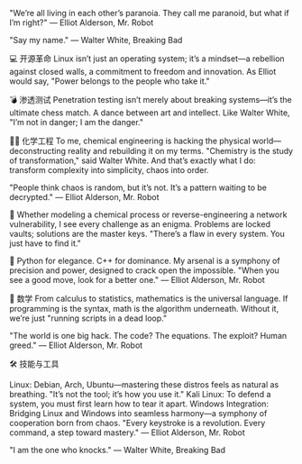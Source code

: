"We’re all living in each other’s paranoia. They call me paranoid, but what if I’m right?"
— Elliot Alderson, Mr. Robot

"Say my name."
— Walter White, Breaking Bad

💻 开源革命
Linux isn’t just an operating system; it’s a mindset—a rebellion against closed walls, a commitment to freedom and innovation. As Elliot would say, "Power belongs to the people who take it."

💣 渗透测试
Penetration testing isn’t merely about breaking systems—it’s the ultimate chess match. A dance between art and intellect. Like Walter White, "I’m not in danger; I am the danger."


🧑‍🔬 化学工程
To me, chemical engineering is hacking the physical world—deconstructing reality and rebuilding it on my terms. "Chemistry is the study of transformation," said Walter White. And that’s exactly what I do: transform complexity into simplicity, chaos into order.

"People think chaos is random, but it’s not. It’s a pattern waiting to be decrypted."
— Elliot Alderson, Mr. Robot

🔐 Whether modeling a chemical process or reverse-engineering a network vulnerability, I see every challenge as an enigma. Problems are locked vaults; solutions are the master keys. "There’s a flaw in every system. You just have to find it."

🤖 Python for elegance. C++ for dominance. My arsenal is a symphony of precision and power, designed to crack open the impossible.
"When you see a good move, look for a better one." — Elliot Alderson, Mr. Robot

📐 数学
From calculus to statistics, mathematics is the universal language. If programming is the syntax, math is the algorithm underneath. Without it, we’re just "running scripts in a dead loop."

"The world is one big hack. The code? The equations. The exploit? Human greed."
— Elliot Alderson, Mr. Robot


🛠 技能与工具

Linux: Debian, Arch, Ubuntu—mastering these distros feels as natural as breathing. "It’s not the tool; it’s how you use it."
Kali Linux: To defend a system, you must first learn how to tear it apart.
Windows Integration: Bridging Linux and Windows into seamless harmony—a symphony of cooperation born from chaos.
"Every keystroke is a revolution. Every command, a step toward mastery."
— Elliot Alderson, Mr. Robot

"I am the one who knocks."
— Walter White, Breaking Bad
